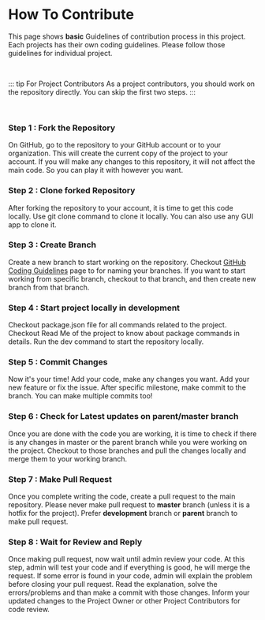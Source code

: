 <br><br>

# How To Contribute

This page shows **basic** Guidelines of contribution process in this project. Each projects has their own coding guidelines. Please follow those guidelines for individual project.

<br>

::: tip For Project Contributors
As a project contributors, you should work on the repository directly. You can skip the first two steps.
:::

<br>

### Step 1 : Fork the Repository
On GitHub, go to the repository to your GitHub account or to your organization. This will create the current copy of the project to your account. If you will make any changes to this repository, it will not affect the main code. So you can play it with however you want.

### Step 2 : Clone forked Repository
After forking the repository to your account, it is time to get this code locally. Use git clone command to clone it locally. You can also use any GUI app to clone it.

### Step 3 : Create Branch
Create a new branch to start working on the repository. Checkout [GitHub Coding Guidelines](/coding-guidelines/github.html) page to for naming your branches. If you want to start working from specific branch, checkout to that branch, and then create new branch from that branch.

### Step 4 : Start project locally in development
Checkout package.json file for all commands related to the project. Checkout Read Me of the project to know about package commands in details. Run the dev command to start the repository locally.

### Step 5 : Commit Changes
Now it's your time! Add your code, make any changes you want. Add your new feature or fix the issue. After specific milestone, make commit to the branch. You can make multiple commits too!

### Step 6 : Check for Latest updates on parent/master branch
Once you are done with the code you are working, it is time to check if there is any changes in master or the parent branch while you were working on the project. Checkout to those branches and pull the changes locally and merge them to your working branch.

### Step 7 : Make Pull Request
Once you complete writing the code, create a pull request to the main repository. Please never make pull request to **master** branch (unless it is a hotfix for the project). Prefer **development** branch or **parent** branch to make pull request.

### Step 8 : Wait for Review and Reply
Once making pull request, now wait until admin review your code. At this step, admin will test your code and if everything is good, he will merge the request. If some error is found in your code, admin will explain the problem before closing your pull request. Read the explanation, solve the errors/problems and than make a commit with those changes. Inform your updated changes to the Project Owner or other Project Contributors for code review.
